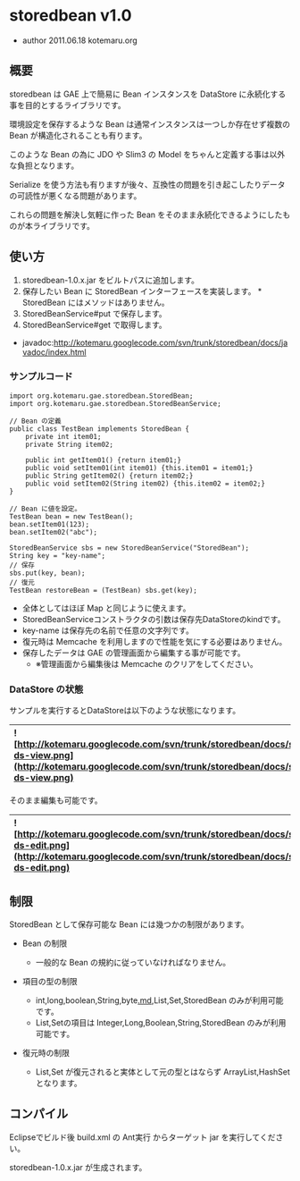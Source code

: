 # storedbean v1.0 #
  * author 2011.06.18 kotemaru.org

## 概要 ##

storedbean は GAE 上で簡易に Bean インスタンスを DataStore
に永続化する事を目的とするライブラリです。

環境設定を保存するような Bean は通常インスタンスは一つしか存在せず複数の Bean が構造化されることも有ります。

このような Bean の為に JDO や Slim3 の Model をちゃんと定義する事は以外な負担となります。

Serialize を使う方法も有りますが後々、互換性の問題を引き起こしたりデータの可読性が悪くなる問題があります。

これらの問題を解決し気軽に作った Bean をそのまま永続化できるようにしたものが本ライブラリです。


## 使い方 ##

  1. storedbean-1.0.x.jar をビルトパスに追加します。
  1. 保存したい Bean に StoredBean インターフェースを実装します。
    * StoredBean にはメソッドはありません。
  1. StoredBeanService#put で保存します。
  1. StoredBeanService#get で取得します。

  * javadoc:http://kotemaru.googlecode.com/svn/trunk/storedbean/docs/javadoc/index.html

### サンプルコード ###
```
import org.kotemaru.gae.storedbean.StoredBean;
import org.kotemaru.gae.storedbean.StoredBeanService;

// Bean の定義
public class TestBean implements StoredBean {
	private int item01;
	private String item02;

	public int getItem01() {return item01;}
	public void setItem01(int item01) {this.item01 = item01;}
	public String getItem02() {return item02;}
	public void setItem02(String item02) {this.item02 = item02;}
}

// Bean に値を設定。
TestBean bean = new TestBean();
bean.setItem01(123);
bean.setItem02("abc");

StoredBeanService sbs = new StoredBeanService("StoredBean");
String key = "key-name";
// 保存
sbs.put(key, bean);
// 復元
TestBean restoreBean = (TestBean) sbs.get(key);
```

  * 全体としてはほぼ Map と同じように使えます。
  * StoredBeanServiceコンストラクタの引数は保存先DataStoreのkindです。
  * key-name は保存先の名前で任意の文字列です。
  * 復元時は Memcache を利用しますので性能を気にする必要はありません。
  * 保存したデータは GAE の管理画面から編集する事が可能です。
    * ※管理画面から編集後は Memcache のクリアをしてください。

### DataStore の状態 ###

サンプルを実行するとDataStoreは以下のような状態になります。

|![http://kotemaru.googlecode.com/svn/trunk/storedbean/docs/storedbean-ds-view.png](http://kotemaru.googlecode.com/svn/trunk/storedbean/docs/storedbean-ds-view.png)|
|:------------------------------------------------------------------------------------------------------------------------------------------------------------------|

そのまま編集も可能です。


|![http://kotemaru.googlecode.com/svn/trunk/storedbean/docs/storedbean-ds-edit.png](http://kotemaru.googlecode.com/svn/trunk/storedbean/docs/storedbean-ds-edit.png)|
|:------------------------------------------------------------------------------------------------------------------------------------------------------------------|





## 制限 ##

StoredBean として保存可能な Bean には幾つかの制限があります。

  * Bean の制限
    * 一般的な Bean の規約に従っていなければなりません。

  * 項目の型の制限
    * int,long,boolean,String,byte[.md](.md),List,Set,StoredBean のみが利用可能です。
    * List,Setの項目は Integer,Long,Boolean,String,StoredBean のみが利用可能です。

  * 復元時の制限
    * List,Set が復元されると実体として元の型とはならず ArrayList,HashSet となります。


## コンパイル ##
Eclipseでビルド後 build.xml の Ant実行 からターゲット jar を実行してください。

storedbean-1.0.x.jar が生成されます。